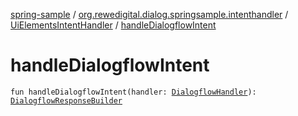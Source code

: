 [spring-sample](../../index.md) / [org.rewedigital.dialog.springsample.intenthandler](../index.md) / [UiElementsIntentHandler](index.md) / [handleDialogflowIntent](./handle-dialogflow-intent.md)

# handleDialogflowIntent

`fun handleDialogflowIntent(handler: `[`DialogflowHandler`](https://github.com/rewe-digital-incubator/dialog/blob/master/docs/core/org.rewedigital.dialog.handler/-dialogflow-handler/index.md)`): `[`DialogflowResponseBuilder`](https://github.com/rewe-digital-incubator/dialog/blob/master/docs/core/org.rewedigital.dialog.handler/-dialogflow-response-builder/index.md)